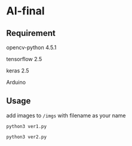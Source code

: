 # AI-final

## Requirement
opencv-python 4.5.1

tensorflow 2.5

keras 2.5

Arduino

## Usage
add images to `/imgs` with filename as your name

`python3 ver1.py`

`python3 ver2.py`
